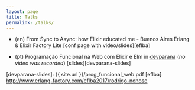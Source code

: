 ```yaml
---
layout: page
title: Talks
permalink: /talks/
---
```


- (en) From Sync to Async: how Elixir educated me - Buenos Aires Erlang & Elixir Factory Lite
[conf page with video/slides][eflba]

- (pt) Programação Funcional na Web com Elixir e Elm in [devparana][devparana]
(_no video was recorded_)
[slides][devparana-slides]

[devparana]: http://www.devparana.org/conf/
[devparana-slides]: {{ site.url }}/prog_funcional_web.pdf
[eflba]: http://www.erlang-factory.com/eflba2017/rodrigo-nonose

